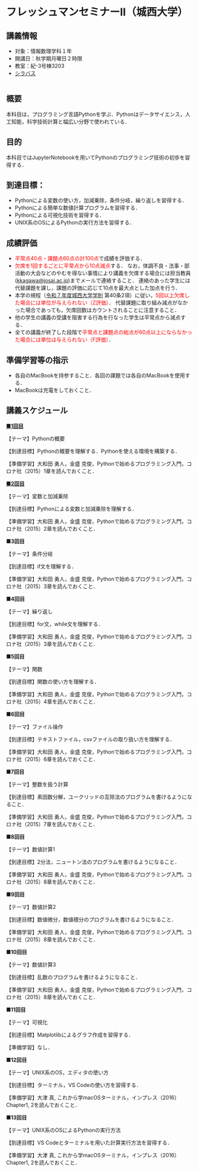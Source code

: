 # フレッシュマンセミナーII（城西大学）

## 講義情報

- 対象：情報数理学科１年
- 開講日：秋学期月曜日２時限
- 教室：紀-3号棟3203
- [シラバス](https://junavi.josai.ac.jp/camweb/slbssbdu.do?value(risyunen)=2025&value(semekikn)=1&value(kougicd)=00002284)

```{tableofcontents}
```

## 概要

本科目は，プログラミング言語Pythonを学ぶ．Pythonはデータサイエンス，人工知能，科学技術計算と幅広い分野で使われている．

## 目的

本科目ではJupyterNotebookを用いてPythonのプログラミング技術の初歩を習得する．

## 到達目標：

- Pythonによる変数の使い方，加減乗除，条件分岐，繰り返しを習得する．
- Pythonによる簡単な数値計算プログラムを習得する．
- Pythonによる可視化技術を習得する．
- UNIX系のOSによるPythonの実行方法を習得する．

## 成績評価

- <span style="color:red">平常点40点・課題点60点の計100点</span>で成績を評価する．
- <span style="color:red">欠席を1回するごとに平常点から10点減点</span>する．
なお，体調不良・法事・部活動の大会などのやむを得ない事情により講義を欠席する場合には担当教員(kkagawa@josai.ac.jp)までメールで連絡すること．
連絡のあった学生には代替課題を課し，課題の評価に応じて10点を最大点とした加点を行う．
- 本学の規程（[令和７年度城西大学学則](https://www.josai.ac.jp/media/32-daigakubinran2025.pdf) 第40条2項）に従い，<span style="color:red">5回以上欠席した場合には単位が与えられない（Z評価）</span>．
代替課題に取り組み減点がなかった場合であっても，欠席回数はカウントされることに注意すること．
- 他の学生の講義の受講を阻害する行為を行なった学生は平常点から減点する．
- 全ての講義が終了した段階で<span style="color:red">平常点と課題点の総点が60点以上にならなかった場合には単位は与えられない（F評価）</span>．

## 準備学習等の指示

- 各自のMacBookを持参すること．各回の課題では各自のMacBookを使用する．
- MacBookは充電をしておくこと．

## 講義スケジュール

<!-- **■1回目** -->
**[■1回目](/contents/1_python)**

【テーマ】Pythonの概要　

【到達目標】Pythonの概要を理解する．Pythonを使える環境を構築する．

【準備学習】大和田 勇人，金盛 克俊，Pythonで始めるプログラミング入門，コロナ社（2015）1章を読んでおくこと．

<!-- **■2回目** -->
**[■2回目](/contents/2_variable)**

【テーマ】変数と加減乗除

【到達目標】Pythonによる変数と加減乗除を理解する．

【準備学習】大和田 勇人，金盛 克俊，Pythonで始めるプログラミング入門，コロナ社（2015）2章を読んでおくこと．

**■3回目**
<!-- **[■3回目](/contents/)** -->

【テーマ】条件分岐

【到達目標】if文を理解する．

【準備学習】大和田 勇人，金盛 克俊，Pythonで始めるプログラミング入門，コロナ社（2015）3章を読んでおくこと．

**■4回目**
<!-- **[■4回目](/contents/)** -->

【テーマ】繰り返し

【到達目標】for文，while文を理解する．

【準備学習】大和田 勇人，金盛 克俊，Pythonで始めるプログラミング入門，コロナ社（2015）3章を読んでおくこと．

**■5回目**
<!-- **[■5回目](/contents/)** -->

【テーマ】関数

【到達目標】関数の使い方を理解する．

【準備学習】大和田 勇人，金盛 克俊，Pythonで始めるプログラミング入門，コロナ社（2015）4章を読んでおくこと．

**■6回目**
<!-- **[■6回目](/contents/)** -->

【テーマ】ファイル操作

【到達目標】テキストファイル，csvファイルの取り扱い方を理解する．

【準備学習】大和田 勇人，金盛 克俊，Pythonで始めるプログラミング入門，コロナ社（2015）6章を読んでおくこと．

**■7回目**
<!-- **[■7回目](/contents/)** -->

【テーマ】整数を扱う計算

【到達目標】素因数分解，ユークリッドの互除法のプログラムを書けるようになること．

【準備学習】大和田 勇人，金盛 克俊，Pythonで始めるプログラミング入門，コロナ社（2015）7章を読んでおくこと．

**■8回目**
<!-- **[■8回目](/contents/)** -->

【テーマ】数値計算1

【到達目標】2分法，ニュートン法のプログラムを書けるようになること．

【準備学習】大和田 勇人，金盛 克俊，Pythonで始めるプログラミング入門，コロナ社（2015）8章を読んでおくこと．

**■9回目**
<!-- **[■9回目](/contents/)** -->

【テーマ】数値計算2

【到達目標】数値微分，数値積分のプログラムを書けるようになること．

【準備学習】大和田 勇人，金盛 克俊，Pythonで始めるプログラミング入門，コロナ社（2015）8章を読んでおくこと．

**■10回目**
<!-- **[■10回目](/contents/)** -->

【テーマ】数値計算3

【到達目標】乱数のプログラムを書けるようになること．

【準備学習】大和田 勇人，金盛 克俊，Pythonで始めるプログラミング入門，コロナ社（2015）8章を読んでおくこと．

**■11回目**
<!-- **[■11回目](/contents/)** -->

【テーマ】可視化

【到達目標】Matplotlibによるグラフ作成を習得する．

【準備学習】なし．

**■12回目**
<!-- **[■12回目](/contents/)** -->

【テーマ】UNIX系のOS，エディタの使い方

【到達目標】ターミナル，VS Codeの使い方を習得する．

【準備学習】大津 真, これから学macOSターミナル，インプレス（2016）Chapter1, 2を読んでおくこと．

**■13回目**
<!-- **[■13回目](/contents/)** -->

【テーマ】UNIX系のOSによるPythonの実行方法

【到達目標】VS Codeとターミナルを用いた計算実行方法を習得する．

【準備学習】大津 真, これから学macOSターミナル，インプレス（2016）Chapter1, 2を読んでおくこと．

<!-- 
```{warning}
これはwarningです。  
```

```{admonition} タイトル
これはadmonitionです。  
```

```{tip}
これはtipです。  
```

```{note}
これはnoteです。  
``` 
-->
